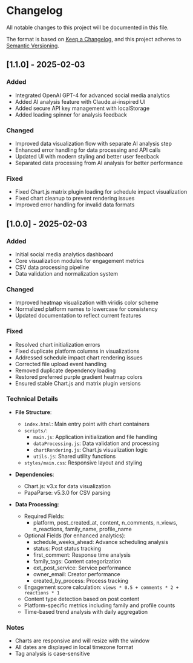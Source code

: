 # Changelog

All notable changes to this project will be documented in this file.

The format is based on [Keep a Changelog](https://keepachangelog.com/en/1.0.0/),
and this project adheres to [Semantic Versioning](https://semver.org/spec/v2.0.0.html).

## [1.1.0] - 2025-02-03

### Added
- Integrated OpenAI GPT-4 for advanced social media analytics
- Added AI analysis feature with Claude.ai-inspired UI
- Added secure API key management with localStorage
- Added loading spinner for analysis feedback

### Changed
- Improved data visualization flow with separate AI analysis step
- Enhanced error handling for data processing and API calls
- Updated UI with modern styling and better user feedback
- Separated data processing from AI analysis for better performance

### Fixed
- Fixed Chart.js matrix plugin loading for schedule impact visualization
- Fixed chart cleanup to prevent rendering issues
- Improved error handling for invalid data formats

## [1.0.0] - 2025-02-03

### Added
- Initial social media analytics dashboard
- Core visualization modules for engagement metrics
- CSV data processing pipeline
- Data validation and normalization system

### Changed
- Improved heatmap visualization with viridis color scheme
- Normalized platform names to lowercase for consistency
- Updated documentation to reflect current features

### Fixed
- Resolved chart initialization errors
- Fixed duplicate platform columns in visualizations
- Addressed schedule impact chart rendering issues
- Corrected file upload event handling
- Removed duplicate dependency loading
- Restored preferred purple gradient heatmap colors
- Ensured stable Chart.js and matrix plugin versions

### Technical Details
- **File Structure**:
  - `index.html`: Main entry point with chart containers
  - `scripts/`:
    - `main.js`: Application initialization and file handling
    - `dataProcessing.js`: Data validation and processing
    - `chartRendering.js`: Chart.js visualization logic
    - `utils.js`: Shared utility functions
  - `styles/main.css`: Responsive layout and styling

- **Dependencies**:
  - Chart.js: v3.x for data visualization
  - PapaParse: v5.3.0 for CSV parsing

- **Data Processing**:
  - Required Fields:
    - platform, post_created_at, content, n_comments, n_views, n_reactions, family_name, profile_name
  - Optional Fields (for enhanced analytics):
    - schedule_weeks_ahead: Advance scheduling analysis
    - status: Post status tracking
    - first_comment: Response time analysis
    - family_tags: Content categorization
    - ext_post_service: Service performance
    - owner_email: Creator performance
    - created_by_process: Process tracking
  - Engagement score calculation: `views * 0.5 + comments * 2 + reactions * 1`
  - Content type detection based on post content
  - Platform-specific metrics including family and profile counts
  - Time-based trend analysis with daily aggregation

### Notes
- Charts are responsive and will resize with the window
- All dates are displayed in local timezone format
- Tag analysis is case-sensitive
